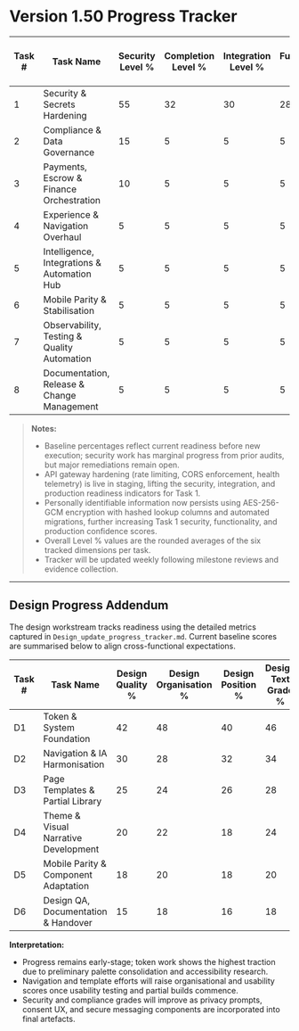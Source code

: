 # Version 1.50 Progress Tracker

| Task # | Task Name | Security Level % | Completion Level % | Integration Level % | Functionality Level % | Error Free Level % | Production Level % | Overall Level % |
|--------|-----------|------------------|--------------------|---------------------|-----------------------|--------------------|--------------------|-----------------|
| 1 | Security & Secrets Hardening | 55 | 32 | 30 | 28 | 20 | 24 | 32 |
| 2 | Compliance & Data Governance | 15 | 5 | 5 | 5 | 5 | 5 | 7 |
| 3 | Payments, Escrow & Finance Orchestration | 10 | 5 | 5 | 5 | 5 | 5 | 6 |
| 4 | Experience & Navigation Overhaul | 5 | 5 | 5 | 5 | 5 | 5 | 5 |
| 5 | Intelligence, Integrations & Automation Hub | 5 | 5 | 5 | 5 | 5 | 5 | 5 |
| 6 | Mobile Parity & Stabilisation | 5 | 5 | 5 | 5 | 5 | 5 | 5 |
| 7 | Observability, Testing & Quality Automation | 5 | 5 | 5 | 5 | 5 | 5 | 5 |
| 8 | Documentation, Release & Change Management | 5 | 5 | 5 | 5 | 5 | 5 | 5 |

> **Notes:**
> - Baseline percentages reflect current readiness before new execution; security work has marginal progress from prior audits, but major remediations remain open.
> - API gateway hardening (rate limiting, CORS enforcement, health telemetry) is live in staging, lifting the security, integration, and production readiness indicators for Task 1.
> - Personally identifiable information now persists using AES-256-GCM encryption with hashed lookup columns and automated migrations, further increasing Task 1 security, functionality, and production confidence scores.
> - Overall Level % values are the rounded averages of the six tracked dimensions per task.
> - Tracker will be updated weekly following milestone reviews and evidence collection.

---

## Design Progress Addendum
The design workstream tracks readiness using the detailed metrics captured in `Design_update_progress_tracker.md`. Current baseline scores are summarised below to align cross-functional expectations.

| Task # | Task Name | Design Quality % | Design Organisation % | Design Position % | Design Text Grade % | Design Colour Grade % | Design Render Grade % | Compliance Grade % | Security Grade % | Design Functionality Grade % | Design Images Grade % | Design Usability Grade % | Bugs-less Grade % | Test Grade % | QA Grade % | Design Accuracy Grade % | Overall Grade % |
|--------|-----------|------------------|-----------------------|-------------------|---------------------|-----------------------|-----------------------|-------------------|-----------------|-----------------------------|----------------------|-------------------------|------------------|-------------|-----------|-----------------------|----------------|
| D1 | Token & System Foundation | 42 | 48 | 40 | 46 | 55 | 38 | 52 | 46 | 45 | 35 | 46 | 50 | 30 | 32 | 44 | 43 |
| D2 | Navigation & IA Harmonisation | 30 | 28 | 32 | 34 | 30 | 28 | 38 | 35 | 30 | 26 | 32 | 45 | 28 | 26 | 30 | 31 |
| D3 | Page Templates & Partial Library | 25 | 24 | 26 | 28 | 26 | 24 | 32 | 28 | 24 | 22 | 28 | 40 | 22 | 24 | 26 | 27 |
| D4 | Theme & Visual Narrative Development | 20 | 22 | 18 | 24 | 20 | 18 | 26 | 24 | 20 | 20 | 26 | 36 | 18 | 20 | 22 | 22 |
| D5 | Mobile Parity & Component Adaptation | 18 | 20 | 18 | 20 | 18 | 18 | 24 | 24 | 20 | 18 | 24 | 34 | 18 | 18 | 20 | 20 |
| D6 | Design QA, Documentation & Handover | 15 | 18 | 16 | 18 | 16 | 16 | 20 | 20 | 18 | 16 | 20 | 32 | 16 | 16 | 18 | 18 |

**Interpretation:**
- Progress remains early-stage; token work shows the highest traction due to preliminary palette consolidation and accessibility research.
- Navigation and template efforts will raise organisational and usability scores once usability testing and partial builds commence.
- Security and compliance grades will improve as privacy prompts, consent UX, and secure messaging components are incorporated into final artefacts.
